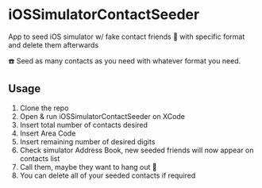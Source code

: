 # iOSSimulatorContactSeeder
App to seed iOS simulator w/ fake contact friends :busts_in_silhouette: with specific format and delete them afterwards

:telephone: Seed as many contacts as you need with whatever format you need.


## Usage
1. Clone the repo
2. Open & run iOSSimulatorContactSeeder on XCode
3. Insert total number of contacts desired
4. Insert Area Code
5. Insert remaining number of desired digits
6. Check simulator Address Book, new seeded friends will now appear on contacts list
7. Call them, maybe they want to hang out :iphone:
8. You can delete all of your seeded contacts if required



